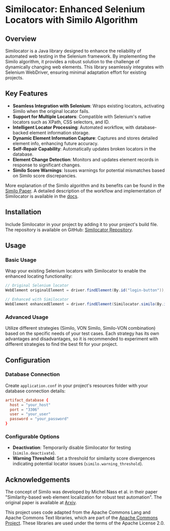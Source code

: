 # Similocator: Enhanced Selenium Locators with Similo Algorithm

## Overview

Similocator is a Java library designed to enhance the reliability of automated web testing in the Selenium framework. By implementing the Similo algorithm, it provides a robust solution to the challenge of dynamically changing web elements. This library seamlessly integrates with Selenium WebDriver, ensuring minimal adaptation effort for existing projects.

## Key Features

- **Seamless Integration with Selenium**: Wraps existing locators, activating Similo when the original locator fails.
- **Support for Multiple Locators**: Compatible with Selenium's native locators such as XPath, CSS selectors, and ID.
- **Intelligent Locator Processing**: Automated workflow, with database-backed element information storage.
- **Dynamic Element Information Capture**: Captures and stores detailed element info, enhancing future accuracy.
- **Self-Repair Capability**: Automatically updates broken locators in the database.
- **Element Change Detection**: Monitors and updates element records in response to significant changes.
- **Similo Score Warnings**: Issues warnings for potential mismatches based on Similo score discrepancies.

More explanation of the Similo algorithm and its benefits can be found in the [Similo Paper](https://arxiv.org/abs/2208.00677). A detailed description of the workflow and implementation of Similocator is available in the [docs](docs/details.md).

## Installation

Include Similocator in your project by adding it to your project's build file. The repository is available on GitHub: [Similocator Repository](https://github.com/AntonKluge/similocator).

## Usage

### Basic Usage

Wrap your existing Selenium locators with Similocator to enable the enhanced locating functionality:

```java
// Original Selenium locator
WebElement originalElement = driver.findElement(By.id("login-button"));

// Enhanced with Similocator
WebElement enhancedElement = driver.findElement(Similocator.similo(By.id("login-button")));
```

### Advanced Usage
Utilize different strategies (Similo, VON Similo, Similo-VON combination) based on the specific needs of your test cases. Each strategy has its own advantages and disadvantages, so it is recommended to experiment with different strategies to find the best fit for your project.


## Configuration

### Database Connection
Create `application.conf` in your project's resources folder with your database connection details:

```conf
artifact_database {
  host = "your_host"
  port = "3306"
  user = "your_user"
  password = "your_password"
}
```

### Configurable Options

- **Deactivation**: Temporarily disable Similocator for testing (`similo.deactivate`).
- **Warning Threshold**: Set a threshold for similarity score divergences indicating potential locator issues (`similo.warning_threshold`).

## Acknowledgements

The concept of Similo was developed by Michel Nass et al. in their paper "Similarity-based web element localization for robust test automation". The original paper is available at [Arxiv](https://arxiv.org/abs/2208.00677).

This project uses code adapted from the Apache Commons Lang and Apache Commons Text libraries, which are part of the [Apache Commons Project](https://commons.apache.org/). These libraries are used under the terms of the Apache License 2.0.
